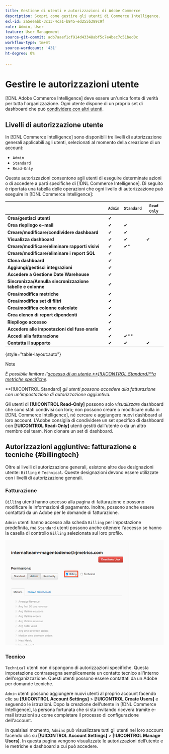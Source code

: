 ```yaml
---
title: Gestione di utenti e autorizzazioni di Adobe Commerce
description: Scopri come gestire gli utenti di Commerce Intelligence.
exl-id: 2a5eeabb-3c13-4ca1-b845-ed255b389c9f
role: Admin, User
feature: User Management
source-git-commit: adb7aaef1cf914d43348abf5c7e4bec7c51bed0c
workflow-type: tm+mt
source-wordcount: '431'
ht-degree: 0%

---
```


# Gestire le autorizzazioni utente

[!DNL Adobe Commerce Intelligence] deve essere un&#39;unica fonte di verità per tutta l&#39;organizzazione. Ogni utente dispone di un proprio set di dashboard che può [condividere con altri utenti](../../data-user/dashboards/share-dashboard-with-users.md).

## Livelli di autorizzazione utente

In [!DNL Commerce Intelligence] sono disponibili tre livelli di autorizzazione generali applicabili agli utenti, selezionati al momento della creazione di un account:

* `Admin`
* `Standard`
* `Read-Only`

Queste autorizzazioni consentono agli utenti di eseguire determinate azioni o di accedere a parti specifiche di [!DNL Commerce Intelligence]. Di seguito è riportata una tabella delle operazioni che ogni livello di autorizzazione può eseguire in [!DNL Commerce Intelligence]:

|   | `Admin` | `Standard` | `Read Only` |
| -----|-----|-----|----|
| **Crea/gestisci utenti** | ✔ |   |   |
| **Crea riepilogo e-mail** | ✔ | ✔ |   |
| **Creare/modificare/condividere dashboard** | ✔ | ✔ |   |
| **Visualizza dashboard** | ✔ | ✔ | ✔ |
| **Creare/modificare/eliminare rapporti visivi** | ✔ | ✔* |   |
| **Creare/modificare/eliminare i report SQL** | ✔ |  |   |
| **Clona dashboard** | ✔ |   |   |
| **Aggiungi/gestisci integrazioni** | ✔ |   |   |
| **Accedere a Gestione Date Warehouse** | ✔ |   |   |
| **Sincronizza/Annulla sincronizzazione tabelle e colonne** | ✔ |   |   |
| **Crea/modifica metriche** | ✔ |   |   |
| **Crea/modifica set di filtri** | ✔ |   |   |
| **Crea/modifica colonne calcolate** | ✔ |   |   |
| **Crea elenco di report dipendenti** | ✔ |   |   |
| **Riepilogo accesso** | ✔ |   |   |
| **Accedere alle impostazioni del fuso orario** | ✔ |   |   |
| **Accedi alla fatturazione** | ✔ | ✔** |   |
| **Contatta il supporto** | ✔ | ✔ | ✔ |

{style="table-layout:auto"}

>[!NOTE]
>
>_È possibile limitare l&#39;[accesso di un utente **[!UICONTROL Standard]**a metriche specifiche](../../administrator/user-management/restrict-metric-access.md)._
>
>**[!UICONTROL Standard] _gli utenti possono accedere alla fatturazione con un&#39;impostazione di autorizzazione aggiuntiva._
>
>Gli utenti di **[!UICONTROL Read-Only]** possono solo _visualizzare_ dashboard che sono stati condivisi con loro; non possono creare o modificare nulla in [!DNL Commerce Intelligence], né cercare e aggiungere nuovi dashboard al loro account. L&#39;Adobe consiglia di condividere un set specifico di dashboard con **[!UICONTROL Read-Only]** utenti gestiti dall&#39;utente o da un altro membro del team. Non clonare un set di dashboard.

## Autorizzazioni aggiuntive: fatturazione e tecniche {#billingtech}

Oltre ai livelli di autorizzazione generali, esistono altre due designazioni utente: `Billing` e `Technical`. Queste designazioni devono essere utilizzate con i livelli di autorizzazione generali.

### Fatturazione

`Billing` utenti hanno accesso alla pagina di fatturazione e possono modificare le informazioni di pagamento. Inoltre, possono anche essere contattati da un Adobe per le domande di fatturazione.

`Admin` utenti hanno accesso alla scheda `Billing` per impostazione predefinita, ma `Standard` utenti possono anche ottenere l&#39;accesso se hanno la casella di controllo `Billing` selezionata sul loro profilo.

![fatturazione](../../assets/billing.png)<!--{: width="550" height="363"}-->

### Tecnico

`Technical` utenti non dispongono di autorizzazioni specifiche. Questa impostazione contrassegna semplicemente un contatto tecnico all&#39;interno dell&#39;organizzazione. Questi utenti possono essere contattati da un Adobe per domande tecniche.

`Admin` utenti possono aggiungere nuovi utenti al proprio account facendo clic su **[!UICONTROL Account Settings]** > **[!UICONTROL Create Users]** e seguendo le istruzioni. Dopo la creazione dell&#39;utente in [!DNL Commerce Intelligence], la persona fortunata che si sta invitando riceverà tramite e-mail istruzioni su come completare il processo di configurazione dell&#39;account.

In qualsiasi momento, `Admins` può visualizzare tutti gli utenti nel loro account facendo clic su **[!UICONTROL Account Settings]** > **[!UICONTROL Manage Users]**. In questa pagina vengono visualizzate le autorizzazioni dell’utente e le metriche e dashboard a cui può accedere.
